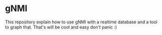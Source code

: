 # gNMI
This repository explain how to use gNMI with a realtime database and a tool to graph that. That's will be cool and easy don't panic :)  
